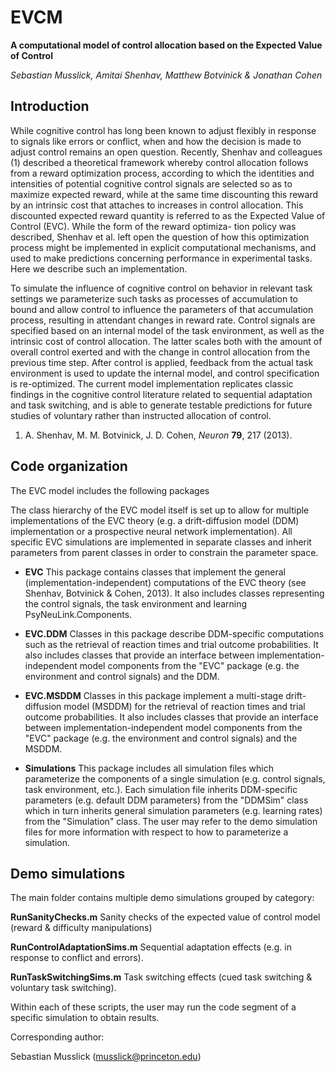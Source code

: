 # EVCM
**A computational model of control allocation based on the Expected Value of Control**

*Sebastian Musslick, Amitai Shenhav, Matthew Botvinick & Jonathan Cohen*

## Introduction

While cognitive control has long been known to adjust flexibly in response to signals like errors or conflict, when and how the decision is made to adjust control remains an open question. Recently, Shenhav and colleagues (1) described a theoretical framework whereby control allocation follows from a reward optimization process, according to which the identities and intensities of potential cognitive control signals are selected so as to maximize expected reward, while at the same time discounting this reward by an intrinsic cost that attaches to increases in control allocation. This discounted expected reward quantity is referred to as the Expected Value of Control (EVC). While the form of the reward optimiza- tion policy was described, Shenhav et al. left open the question of how this optimization process might be implemented in explicit computational mechanisms, and used to make predictions concerning performance in experimental tasks. Here we describe such an implementation.

To simulate the influence of cognitive control on behavior in relevant task settings we parameterize such tasks as processes of accumulation to bound and allow control to influence the parameters of that accumulation process, resulting in attendant changes in reward rate. Control signals are specified based on an internal model of the task environment, as well as the intrinsic cost of control allocation. The latter scales both with the amount of overall control exerted and with the change in control allocation from the previous time step. After control is applied, feedback from the actual task environment is used to update the internal model, and control specification is re-optimized. The current model implementation replicates classic findings in the cognitive control literature related to sequential adaptation and task switching, and is able to generate testable predictions for future studies of voluntary rather than instructed allocation of control.

1. A. Shenhav, M. M. Botvinick, J. D. Cohen, *Neuron* **79**, 217 (2013).


## Code organization

The EVC model includes the following packages

The class hierarchy of the EVC model itself is set up to allow for multiple implementations of the EVC theory (e.g. a drift-diffusion model (DDM) implementation or a prospective neural network implementation). All specific EVC simulations are implemented in separate classes and inherit parameters from parent classes in order to constrain the parameter space.

+ **EVC** 
This package contains classes that implement the general (implementation-independent) computations of the EVC theory (see Shenhav, Botvinick & Cohen, 2013). It also includes classes representing the control signals, the task environment and learning PsyNeuLink.Components.

+ **EVC.DDM**
Classes in this package describe DDM-specific computations such as the retrieval of reaction times and trial outcome probabilities. It also includes classes that provide an interface between implementation-independent model components from the "EVC" package (e.g. the environment and control signals) and the DDM. 

+ **EVC.MSDDM**
Classes in this package implement a multi-stage drift-diffusion model (MSDDM) for the retrieval of reaction times and trial outcome probabilities. It also includes classes that provide an interface between implementation-independent model components from the "EVC" package (e.g. the environment and control signals) and the MSDDM.

+ **Simulations**
This package includes all simulation files which parameterize the components of a single simulation (e.g. control signals, task environment, etc.). Each simulation file inherits DDM-specific parameters (e.g. default DDM parameters) from the "DDMSim" class which in turn inherits general simulation parameters (e.g. learning rates) from the "Simulation" class. The user may refer to the demo simulation files for more information with respect to how to parameterize a simulation.

## Demo simulations

The main folder contains multiple demo simulations grouped by category:

**RunSanityChecks.m**
Sanity checks of the expected value of control model (reward & difficulty manipulations)

**RunControlAdaptationSims.m**
Sequential adaptation effects (e.g. in response to conflict and errors).

**RunTaskSwitchingSims.m**
Task switching effects (cued task switching & voluntary task switching). 

Within each of these scripts, the user may run the code segment of a specific simulation to obtain results.


Corresponding author:

Sebastian Musslick (musslick@princeton.edu)
